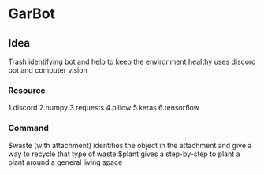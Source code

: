 # GarBot 

## Idea
Trash identifying bot and help to keep the environment healthy
uses discord bot and computer vision

### Resource
1.discord
2.numpy 
3.requests
4.pillow
5.keras 
6.tensorflow 

### Command
$waste (with attachment)
identifies the object in the attachment and give a way to recycle that type of waste
$plant
gives a step-by-step to plant a plant around a general living space
